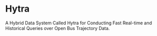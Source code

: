 # Hytra
A Hybrid Data System Called Hytra for Conducting Fast Real-time and Historical Queries over Open Bus Trajectory Data.
